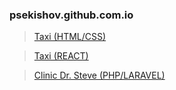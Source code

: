 ### psekishov.github.com.io
>[Taxi (HTML/CSS)](http://psekishov.github.io/static-taxi "Static Site Taxi")

>[Taxi (REACT)](http://react.studiohope.com.ua "React Site Taxi")

>[Clinic Dr. Steve (PHP/LARAVEL)](http://h96085oj.beget.tech "Site Clinic Dr. Steve")

